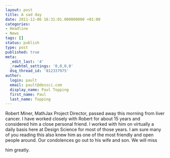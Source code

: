 ```yaml
---
layout: post
title: A sad day
date: 2011-12-06 16:31:01.000000000 +01:00
categories:
- Headline
- News
tags: []
status: publish
type: post
published: true
meta:
  _edit_last: '4'
  _rawhtml_settings: '0,0,0,0'
  dsq_thread_id: '812337975'
author:
  login: pault
  email: pault@dessci.com
  display_name: Paul Topping
  first_name: Paul
  last_name: Topping
---
```


Robert Miner, MathJax Project Director, passed away this morning from liver cancer. I have worked closely with Robert for about 15 years and considered him a close personal friend. I worked with him on virtually a daily basis here at Design Science for most of those years. I am sure many of you reading this also knew him as one of the most friendly and open people around. Our condolences go out to his wife and son. We will miss

him greatly.